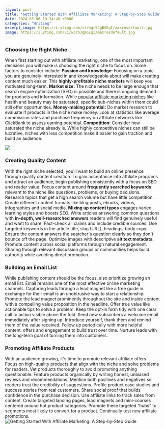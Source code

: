 ```yaml
---
layout: post
title: "Getting Started With Affiliate Marketing: A Step-by-Step Guide"
date: 2024-03-06 13:14:46 +0000
categories: "Writing"
excerpt_image: https://i.ytimg.com/vi/wqr5JgBGEqI/maxresdefault.jpg
image: https://i.ytimg.com/vi/wqr5JgBGEqI/maxresdefault.jpg
---
```


### Choosing the Right Niche
When first starting out with affiliate marketing, one of the most important decisions you will make is choosing the right niche to focus on. Some factors to consider include:
**Passion and knowledge:** Focusing on a topic you are genuinely interested in and knowledgeable about will make creating content much easier. This **highly-profitable niche markets** will keep you motivated long-term. 
**Market size:** The niche needs to be large enough that search engine optimization (SEO) is possible and there is ongoing demand for products and information. While [popular affiliate marketing niches](https://store.fi.io.vn/chihuahua-xmas-light-gift-for-chihuahua-lover-dog-lover-gift-idea4424-t-shirt) like health and beauty may be saturated, specific sub-niches within them could still offer opportunities. 
**Money-making potential:** Do market research to evaluate if products in the niche make money. Look at statistics like average commission rates and purchase frequency on affiliate networks like ClickBank to assess earning potential. 
**Competition:** Consider how saturated the niche already is. While highly competitive niches can still be lucrative, niches with less competition make it easier to gain traction and build an audience.

![](https://s3.amazonaws.com/thumbnails.venngage.com/template/4f1a0834-94d5-4f1b-920c-b4543094098e.png)
### Creating Quality Content 
With the right niche selected, you'll want to build an online presence through quality content creation. To gain acceptance into affiliate programs and attract an audience, begin publishing consistently with a focus on SEO and reader value:
Focus content around **frequently searched keywords** relevant to the niche like questions, problems, or buying decisions. Research topics that get a high search volume but have little competition. 
Create different content formats like blog posts, ebooks, videos, infographics and social media. **Mixing up content types** engages varied learning styles and boosts SEO.
Write articles answering common questions with **in-depth, well-researched answers** readers will find genuinely useful and want to share. Fact-check all claims and include credible sources. 
Use targeted keywords in the article title, slug (URL), headings, body copy. Ensure the content answers the searcher's question clearly so they don't bounce off the page. Optimize images with descriptive **alt text metadata**.
Promote content across social platforms through natural engagement. Sharing through relevant discussion groups or communities helps build authority while avoiding direct promotion.
### Building an Email List
While publishing content should be the focus, also prioritize growing an email list. Email remains one of the most effective online marketing channels. Capturing leads through a lead magnet like a free guide in exchange for their email is an unobtrusive way to start a relationship.
Promote the lead magnet prominently throughout the site and inside content with a compelling value proposition in the headline. Offer true value like actionable tips to solve a problem. Keep the opt-in form tidy with one clear call to action visible above the fold. 
Send new subscribers a welcome email immediately after signing up. Introduce yourself, thank them and remind them of the value received. Follow up periodically with more helpful content, offers and engagement to build trust over time. Nurture leads with the long-term goal of turning them into customers.
### Promoting Affiliate Products
With an audience growing, it's time to promote relevant affiliate offers. Focus on high-quality products that align with the niche and solve problems for readers. Vet products thoroughly to avoid promoting anything questionable. 
Feature products organically by writing honest, unbiased reviews and recommendations. Mention both positives and negatives so readers trust the credibility of suggestions. 
Profile product case studies and success stories from real customers. Share social proof that builds confidence in the purchase decision. Use affiliate links to track sales from content.
Create targeted landing pages, lead magnets and mini-courses centered around hot product categories. Promote these targeted “hubs” to segments most likely to convert for a product. Continually test new affiliate promotions.
![Getting Started With Affiliate Marketing: A Step-by-Step Guide](https://i.ytimg.com/vi/wqr5JgBGEqI/maxresdefault.jpg)